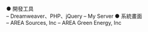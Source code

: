 ● 開發工具  
– Dreamweaver、PHP、jQuery
– My Server 
● 系統畫面  
– AREA Sources, Inc
– AREA Green Energy, Inc
